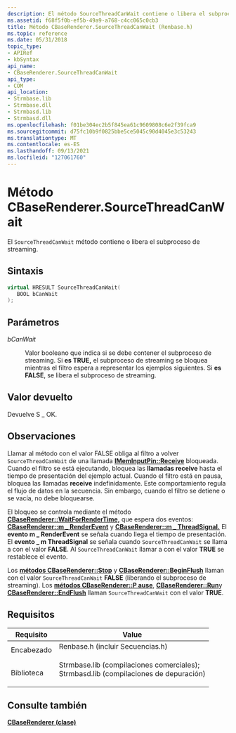 ```yaml
---
description: El método SourceThreadCanWait contiene o libera el subproceso de streaming.
ms.assetid: f68f5f0b-ef5b-49a9-a768-c4cc065c0cb3
title: Método CBaseRenderer.SourceThreadCanWait (Renbase.h)
ms.topic: reference
ms.date: 05/31/2018
topic_type:
- APIRef
- kbSyntax
api_name:
- CBaseRenderer.SourceThreadCanWait
api_type:
- COM
api_location:
- Strmbase.lib
- Strmbase.dll
- Strmbasd.lib
- Strmbasd.dll
ms.openlocfilehash: f01be304ec2b5f845ea61c9609808c6e2f39fca9
ms.sourcegitcommit: d75fc10b9f0825bbe5ce5045c90d4045e3c53243
ms.translationtype: MT
ms.contentlocale: es-ES
ms.lasthandoff: 09/13/2021
ms.locfileid: "127061760"
---
```

# <a name="cbaserenderersourcethreadcanwait-method"></a>Método CBaseRenderer.SourceThreadCanWait

El `SourceThreadCanWait` método contiene o libera el subproceso de streaming.

## <a name="syntax"></a>Sintaxis


```C++
virtual HRESULT SourceThreadCanWait(
   BOOL bCanWait
);
```



## <a name="parameters"></a>Parámetros

<dl> <dt>

*bCanWait* 
</dt> <dd>

Valor booleano que indica si se debe contener el subproceso de streaming. Si **es TRUE,** el subproceso de streaming se bloquea mientras el filtro espera a representar los ejemplos siguientes. Si **es FALSE**, se libera el subproceso de streaming.

</dd> </dl>

## <a name="return-value"></a>Valor devuelto

Devuelve S \_ OK.

## <a name="remarks"></a>Observaciones

Llamar al método con el valor FALSE obliga al filtro a volver `SourceThreadCanWait` de una llamada [**IMemInputPin::Receive**](/windows/desktop/api/Strmif/nf-strmif-imeminputpin-receive) bloqueada.  Cuando el filtro se está ejecutando, bloquea las **llamadas receive** hasta el tiempo de presentación del ejemplo actual. Cuando el filtro está en pausa, bloquea las llamadas **receive** indefinidamente. Este comportamiento regula el flujo de datos en la secuencia. Sin embargo, cuando el filtro se detiene o se vacía, no debe bloquearse.

El bloqueo se controla mediante el método [**CBaseRenderer::WaitForRenderTime,**](cbaserenderer-waitforrendertime.md) que espera dos eventos: [**CBaseRenderer::m \_ RenderEvent**](cbaserenderer-m-renderevent.md) y [**CBaseRenderer::m \_ ThreadSignal.**](cbaserenderer-m-threadsignal.md) El **evento m \_ RenderEvent** se señala cuando llega el tiempo de presentación. El **evento \_ m ThreadSignal** se señala cuando `SourceThreadCanWait` se llama a con el valor **FALSE**. Al `SourceThreadCanWait` llamar a con el valor **TRUE** se restablece el evento.

Los [**métodos CBaseRenderer::Stop**](cbaserenderer-stop.md) y [**CBaseRenderer::BeginFlush**](cbaserenderer-beginflush.md) llaman con el valor `SourceThreadCanWait` **FALSE** (liberando el subproceso de streaming). Los [**métodos CBaseRenderer::P ause**](cbaserenderer-pause.md), [**CBaseRenderer::Run**](cbaserenderer-run.md)y [**CBaseRenderer::EndFlush**](cbaserenderer-endflush.md) llaman `SourceThreadCanWait` con el valor **TRUE**.

## <a name="requirements"></a>Requisitos



| Requisito | Value |
|--------------------|--------------------------------------------------------------------------------------------------------------------------------------------------------------------------------------------|
| Encabezado<br/>  | <dl> <dt>Renbase.h (incluir Secuencias.h)</dt> </dl>                                                                                   |
| Biblioteca<br/> | <dl> <dt>Strmbase.lib (compilaciones comerciales); </dt> <dt>Strmbasd.lib (compilaciones de depuración)</dt> </dl> |



## <a name="see-also"></a>Consulte también

<dl> <dt>

[**CBaseRenderer (clase)**](cbaserenderer.md)
</dt> </dl>

 

 





